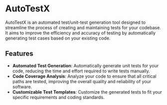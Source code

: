 # AutoTestX

AutoTestX is an automated test/unit-test generation tool designed to streamline the process of creating and maintaining tests for your codebase. It aims to improve the efficiency and accuracy of testing by automatically generating test cases based on your existing code.

## Features

- **Automated Test Generation**: Automatically generate unit tests for your code, reducing the time and effort required to write tests manually.
- **Code Coverage Analysis**: Analyze your code to ensure that all critical paths are tested, improving the overall quality and reliability of your software.
- **Customizable Test Templates**: Customize the generated tests to fit your specific requirements and coding standards.